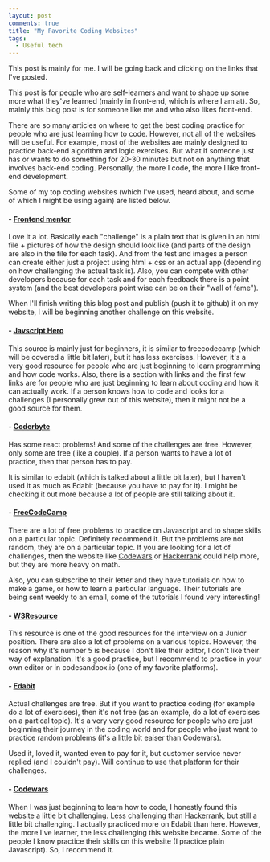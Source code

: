 ```yaml
---
layout: post
comments: true
title: "My Favorite Coding Websites"
tags:
  - Useful tech
---
```


This post is mainly for me. I will be going back and clicking on the links that I've posted.

This post is for people who are self-learners and want to shape up some more what they've learned (mainly in front-end, which is where I am at). So, mainly this blog post is for someone like me and who also likes front-end.

There are so many articles on where to get the best coding practice for people who are just learning how to code. However, not all of the websites will be useful. For example, most of the websites are mainly designed to practice back-end algorithm and logic exercises. But what if someone just has or wants to do something for 20-30 minutes but not on anything that involves back-end coding. Personally, the more I code, the more I like front-end development.

Some of my top coding websites (which I've used, heard about, and some of which I might be using again) are listed below.

#### - [Frontend mentor](https://www.frontendmentor.io/)

Love it a lot. Basically each "challenge" is a plain text that is given in an html file + pictures of how the design should look like (and parts of the design are also in the file for each task). And from the test and images a person can create either just a project using html + css or an actual app (depending on how challenging the actual task is). Also, you can compete with other developers because for each task and for each feedback there is a point system (and the best developers point wise can be on their "wall of fame").

When I'll finish writing this blog post and publish (push it to github) it on my website, I will be beginning another challenge on this website.

#### - [Javscript Hero](https://www.jshero.net/en/home.html)

This source is mainly just for beginners, it is similar to freecodecamp (which will be covered a little bit later), but it has less exercises. However, it's a very good resource for people who are just beginning to learn programming and how code works. Also, there is a section with links and the first few links are for people who are just beginning to learn about coding and how it can actually work. If a person knows how to code and looks for a challenges (I personally grew out of this website), then it might not be a good source for them.

#### - [Coderbyte](https://coderbyte.com/)

Has some react problems! And some of the challenges are free. However, only some are free (like a couple). If a person wants to have a lot of practice, then that person has to pay.

It is similar to edabit (which is talked about a little bit later), but I haven't used it as much as Edabit (because you have to pay for it). I might be checking it out more because a lot of people are still talking about it.

#### - [FreeCodeCamp](https://www.freecodecamp.org/)

There are a lot of free problems to practice on Javascript and to shape skills on a particular topic. Definitely recommend it. But the problems are not random, they are on a particular topic. If you are looking for a lot of challenges, then the website like [Codewars](https://www.codewars.com/dashboard) or [Hackerrank](https://www.hackerrank.com/) could help more, but they are more heavy on math.

Also, you can subscribe to their letter and they have tutorials on how to make a game, or how to learn a particular language. Their tutorials are being sent weekly to an email, some of the tutorials I found very interesting!

#### - [W3Resource](https://www.w3resource.com/)

This resource is one of the good resources for the interview on a Junior position. There are also a lot of problems on a various topics. However, the reason why it's number 5 is because I don't like their editor, I don't like their way of explanation. It's a good practice, but I recommend to practice in your own editor or in codesandbox.io (one of my favorite platforms).

#### - [Edabit](https://edabit.com/challenges)

Actual challenges are free. But if you want to practice coding (for example do a lot of exercises), then it's not free (as an example, do a lot of exercises on a partical topic). It's a very very good resource for people who are just beginning their journey in the coding world and for people who just want to practice random problems (it's a little bit eaiser than Codewars).

Used it, loved it, wanted even to pay for it, but customer service never replied (and I couldn't pay). Will continue to use that platform for their challenges.

#### - [Codewars](https://www.codewars.com/dashboard)

When I was just beginning to learn how to code, I honestly found this website a little bit challenging. Less challenging than [Hackerrank](https://www.hackerrank.com/), but still a little bit challenging. I actually practiced more on Edabit than here. However, the more I've learner, the less challenging this website became. Some of the people I know practice their skills on this website (I practice plain Javascript). So, I recommend it.
